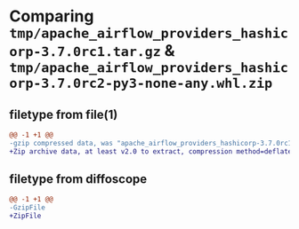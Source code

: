 # Comparing `tmp/apache_airflow_providers_hashicorp-3.7.0rc1.tar.gz` & `tmp/apache_airflow_providers_hashicorp-3.7.0rc2-py3-none-any.whl.zip`

## filetype from file(1)

```diff
@@ -1 +1 @@
-gzip compressed data, was "apache_airflow_providers_hashicorp-3.7.0rc1.tar", last modified: Mon Jan 22 08:28:41 2024, max compression
+Zip archive data, at least v2.0 to extract, compression method=deflate
```

## filetype from diffoscope

```diff
@@ -1 +1 @@
-GzipFile
+ZipFile
```

